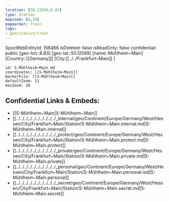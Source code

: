 ```yaml
---
location: [50.12569,8.83]
type: Station 
mapzoom: [8,18] 
mapmarker: train 
tags:
- geo/station/train
---
```

SpocWebEntityId: 156466
isDeleted: false
isReadOnly: false
confidential: public
[geo-lon::8.83]
[geo-lat::50.12569]
[name::Mühlheim~Main]
[Country::[[Germany]]]
[City:[[../../Frankfurt~Main]] ]


```leaflet
id: S-Mühlheim~Main.md
coordinates: [[S-Mühlheim~Main]]
markerFile: [[S-Mühlheim~Main]]
defaultZoom: 11 
maxZoom: 18
```


## Confidential Links & Embeds: 
- [[S-Mühlheim~Main|S-Mühlheim~Main]] 
- [[../../../../../../../../../../_internal/geo/Continent/Europe/Germany/West/Hessen/City/Frankfurt~Main/Station/S-Mühlheim~Main.internal.md|S-Mühlheim~Main.internal]] 
- [[../../../../../../../../../../_protect/geo/Continent/Europe/Germany/West/Hessen/City/Frankfurt~Main/Station/S-Mühlheim~Main.protect.md|S-Mühlheim~Main.protect]] 
- [[../../../../../../../../../../_private/geo/Continent/Europe/Germany/West/Hessen/City/Frankfurt~Main/Station/S-Mühlheim~Main.private.md|S-Mühlheim~Main.private]] 
- [[../../../../../../../../../../_personal/geo/Continent/Europe/Germany/West/Hessen/City/Frankfurt~Main/Station/S-Mühlheim~Main.personal.md|S-Mühlheim~Main.personal]] 
- [[../../../../../../../../../../_secret/geo/Continent/Europe/Germany/West/Hessen/City/Frankfurt~Main/Station/S-Mühlheim~Main.secret.md|S-Mühlheim~Main.secret]] 

